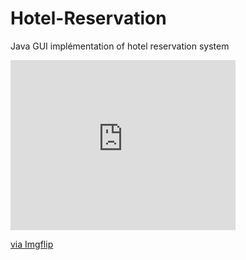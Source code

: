# Hotel-Reservation
Java GUI implémentation of hotel reservation system 

<div style="width:360px;max-width:100%;"><div style="height:0;padding-bottom:75.56%;position:relative;"><iframe width="360" height="272" style="position:absolute;top:0;left:0;width:100%;height:100%;" frameBorder="0" src="https://imgflip.com/embed/4q5il0"></iframe></div><p><a href="https://imgflip.com/gif/4q5il0">via Imgflip</a></p></div>
